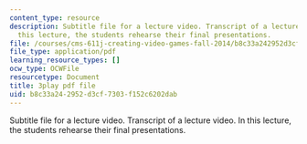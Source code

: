 ```yaml
---
content_type: resource
description: Subtitle file for a lecture video. Transcript of a lecture video. In
  this lecture, the students rehearse their final presentations.
file: /courses/cms-611j-creating-video-games-fall-2014/b8c33a242952d3cf7303f152c6202dab_ok4qM1OzlPA.pdf
file_type: application/pdf
learning_resource_types: []
ocw_type: OCWFile
resourcetype: Document
title: 3play pdf file
uid: b8c33a24-2952-d3cf-7303-f152c6202dab
---
```

Subtitle file for a lecture video. Transcript of a lecture video. In this lecture, the students rehearse their final presentations.

